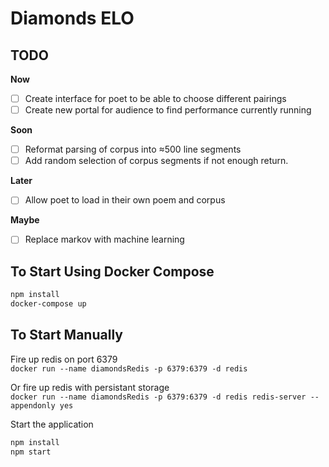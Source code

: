 # Diamonds ELO

## TODO

**Now**
- [ ] Create interface for poet to be able to choose different pairings
- [ ] Create new portal for audience to find performance currently running

**Soon**
- [ ] Reformat parsing of corpus into ≈500 line segments
- [ ] Add random selection of corpus segments if not enough return.

**Later**
- [ ] Allow poet to load in their own poem and corpus

**Maybe**
- [ ] Replace markov with machine learning

## To Start Using Docker Compose

```bash
npm install
docker-compose up
```
 
## To Start Manually

Fire up redis on port 6379  
`docker run --name diamondsRedis -p 6379:6379 -d redis`

Or fire up redis with persistant storage  
`docker run --name diamondsRedis -p 6379:6379 -d redis redis-server --appendonly yes`

Start the application  
```bash
npm install
npm start
```